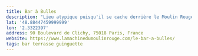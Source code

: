 ```yaml
---
title: Bar à Bulles
description: "Lieu atypique puisqu'il se cache derrière le Moulin Rouge. Les deux terrasses sont vraiment sympa. L'une en mode guinguette et l'autre offre la vue sur le moulin. À noter que la bouffe est dégeulasse !"
lat: '48.88447459999999'
lon: '2.3322397'
address: 90 Boulevard de Clichy, 75018 Paris, France
website: https://www.lamachinedumoulinrouge.com/le-bar-a-bulles/
tags: bar terrasse guinguette
---
```

